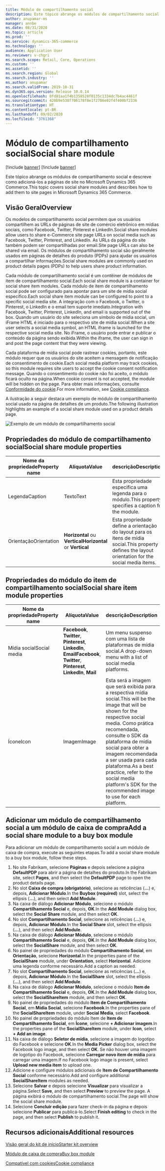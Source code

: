 ```yaml
---
title: Módulo de compartilhamento social
description: Este tópico abrange os módulos de compartilhamento social e descreve como adicioná-los a páginas de site no Microsoft Dynamics 365 Commerce.
author: anupamar-ms
manager: annbe
ms.date: 08/31/2020
ms.topic: article
ms.prod: ''
ms.service: dynamics-365-commerce
ms.technology: ''
audience: Application User
ms.reviewer: v-chgri
ms.search.scope: Retail, Core, Operations
ms.custom: ''
ms.assetid: ''
ms.search.region: Global
ms.search.industry: ''
ms.author: anupamar
ms.search.validFrom: 2019-10-31
ms.dyn365.ops.version: Release 10.0.14
ms.openlocfilehash: 0fd81aa1f4b1358528f0135c1334dc7b4ac4461f
ms.sourcegitcommit: 420b9e538f706178f8e1f2786e02f4f400bf2336
ms.translationtype: HT
ms.contentlocale: pt-BR
ms.lasthandoff: 09/02/2020
ms.locfileid: "3761368"
---
```

# <a name="social-share-module"></a><span data-ttu-id="1a5f4-103">Módulo de compartilhamento social</span><span class="sxs-lookup"><span data-stu-id="1a5f4-103">Social share module</span></span>

[!include [banner](includes/banner.md)]
[!include [banner](includes/preview-banner.md)]

<span data-ttu-id="1a5f4-104">Este tópico abrange os módulos de compartilhamento social e descreve como adicioná-los a páginas de site no Microsoft Dynamics 365 Commerce.</span><span class="sxs-lookup"><span data-stu-id="1a5f4-104">This topic covers social share modules and describes how to add them to site pages in Microsoft Dynamics 365 Commerce.</span></span>

## <a name="overview"></a><span data-ttu-id="1a5f4-105">Visão Geral</span><span class="sxs-lookup"><span data-stu-id="1a5f4-105">Overview</span></span>

<span data-ttu-id="1a5f4-106">Os modelos de compartilhamento social permitem que os usuários compartilhem as URLs de páginas de site de comércio eletrônico em mídias sociais, como Facebook, Twitter, Pinterest e LinkedIn.</span><span class="sxs-lookup"><span data-stu-id="1a5f4-106">Social share modules allow users to share e-Commerce site page URLs on social media such as Facebook, Twitter, Pinterest, and LinkedIn.</span></span> <span data-ttu-id="1a5f4-107">As URLs da página do site também podem ser compartilhadas por email.</span><span class="sxs-lookup"><span data-stu-id="1a5f4-107">Site page URLs can also be shared via email.</span></span> <span data-ttu-id="1a5f4-108">Os módulos de compartilhamento social são geralmente usados em páginas de detalhes do produto (PDPs) para ajudar os usuários a compartilhar informações.</span><span class="sxs-lookup"><span data-stu-id="1a5f4-108">Social share modules are commonly used on product details pages (PDPs) to help users share product information.</span></span>

<span data-ttu-id="1a5f4-109">Cada módulo de compartilhamento social é um contêiner de módulos de item de compartilhamento social.</span><span class="sxs-lookup"><span data-stu-id="1a5f4-109">Each social share module is a container for social share item modules.</span></span> <span data-ttu-id="1a5f4-110">Cada módulo de item de compartilhamento social pode ser configurado para apontar para um site de mídia social específico.</span><span class="sxs-lookup"><span data-stu-id="1a5f4-110">Each social share item module can be configured to point to a specific social media site.</span></span> <span data-ttu-id="1a5f4-111">A integração com o Facebook, o Twitter, o Pinterest, o LinkedIn e o email tem suporte imediato.</span><span class="sxs-lookup"><span data-stu-id="1a5f4-111">Integration with Facebook, Twitter, Pinterest, LinkedIn, and email is supported out of the box.</span></span> <span data-ttu-id="1a5f4-112">Quando um usuário do site seleciona um símbolo de mídia social, um iFrame HTML é iniciado para o respectivo site de mídia social.</span><span class="sxs-lookup"><span data-stu-id="1a5f4-112">When a site user selects a social media symbol, an HTML iframe is launched for the respective social media site.</span></span> <span data-ttu-id="1a5f4-113">No iFrame, o usuário pode entrar e publicar o conteúdo da página sendo exibida.</span><span class="sxs-lookup"><span data-stu-id="1a5f4-113">Within the iframe, the user can sign in and post the page content that they were viewing.</span></span>

<span data-ttu-id="1a5f4-114">Cada plataforma de mídia social pode rastrear cookies, portanto, este módulo requer que os usuários do site aceitem a mensagem de notificação de consentimento de cookie.</span><span class="sxs-lookup"><span data-stu-id="1a5f4-114">Each social media platform may track cookies, so this module requires site users to accept the cookie consent notification message.</span></span> <span data-ttu-id="1a5f4-115">Quando o consentimento do cookie não foi aceito, o módulo ficará oculto na página.</span><span class="sxs-lookup"><span data-stu-id="1a5f4-115">When cookie consent is not accepted, the module will be hidden on the page.</span></span> <span data-ttu-id="1a5f4-116">Para obter mais informações, consulte [Conformidade do cookie](cookie-compliance.md).</span><span class="sxs-lookup"><span data-stu-id="1a5f4-116">For more information, see [Cookie compliance](cookie-compliance.md).</span></span>

<span data-ttu-id="1a5f4-117">A ilustração a seguir destaca um exemplo de módulo de compartilhamento social usado na página de detalhes de um produto.</span><span class="sxs-lookup"><span data-stu-id="1a5f4-117">The following illustration highlights an example of a social share module used on a product details page.</span></span>

![Exemplo de um módulo de compartilhamento social](./media/ecommerce-socialshare.png)

## <a name="social-share-module-properties"></a><span data-ttu-id="1a5f4-119">Propriedades do módulo de compartilhamento social</span><span class="sxs-lookup"><span data-stu-id="1a5f4-119">Social share module properties</span></span>

| <span data-ttu-id="1a5f4-120">Nome da propriedade</span><span class="sxs-lookup"><span data-stu-id="1a5f4-120">Property name</span></span>             | <span data-ttu-id="1a5f4-121">Alíquota</span><span class="sxs-lookup"><span data-stu-id="1a5f4-121">Value</span></span>                 | <span data-ttu-id="1a5f4-122">descrição</span><span class="sxs-lookup"><span data-stu-id="1a5f4-122">Description</span></span> |
|---------------------------|-----------------------|-------------|
| <span data-ttu-id="1a5f4-123">Legenda</span><span class="sxs-lookup"><span data-stu-id="1a5f4-123">Caption</span></span>                  | <span data-ttu-id="1a5f4-124">Texto</span><span class="sxs-lookup"><span data-stu-id="1a5f4-124">Text</span></span> | <span data-ttu-id="1a5f4-125">Esta propriedade especifica uma legenda para o módulo.</span><span class="sxs-lookup"><span data-stu-id="1a5f4-125">This property specifies a caption for the module.</span></span> |
| <span data-ttu-id="1a5f4-126">Orientação</span><span class="sxs-lookup"><span data-stu-id="1a5f4-126">Orientation</span></span> | <span data-ttu-id="1a5f4-127">**Horizontal** ou **Vertical**</span><span class="sxs-lookup"><span data-stu-id="1a5f4-127">**Horizontal** or **Vertical**</span></span>  | <span data-ttu-id="1a5f4-128">Esta propriedade define a orientação do layout para os itens de mídia social.</span><span class="sxs-lookup"><span data-stu-id="1a5f4-128">This property defines the layout orientation for the social media items.</span></span> |

## <a name="social-share-item-module-properties"></a><span data-ttu-id="1a5f4-129">Propriedades do módulo do item de compartilhamento social</span><span class="sxs-lookup"><span data-stu-id="1a5f4-129">Social share item module properties</span></span>
| <span data-ttu-id="1a5f4-130">Nome da propriedade</span><span class="sxs-lookup"><span data-stu-id="1a5f4-130">Property name</span></span>             | <span data-ttu-id="1a5f4-131">Alíquota</span><span class="sxs-lookup"><span data-stu-id="1a5f4-131">Value</span></span>                 | <span data-ttu-id="1a5f4-132">descrição</span><span class="sxs-lookup"><span data-stu-id="1a5f4-132">Description</span></span> |
|---------------------------|-----------------------|-------------|
| <span data-ttu-id="1a5f4-133">Mídia social</span><span class="sxs-lookup"><span data-stu-id="1a5f4-133">Social media</span></span>              | <span data-ttu-id="1a5f4-134">**Facebook**, **Twitter**, **Pinterest**, **LinkedIn**, **Email**</span><span class="sxs-lookup"><span data-stu-id="1a5f4-134">**Facebook**, **Twitter**, **Pinterest**, **LinkedIn**, **Mail**</span></span> | <span data-ttu-id="1a5f4-135">Um menu suspenso com uma lista de plataformas de mídia social.</span><span class="sxs-lookup"><span data-stu-id="1a5f4-135">A drop-down menu with a list of social media platforms.</span></span> |
| <span data-ttu-id="1a5f4-136">Ícone</span><span class="sxs-lookup"><span data-stu-id="1a5f4-136">Icon</span></span> |<span data-ttu-id="1a5f4-137">Imagem</span><span class="sxs-lookup"><span data-stu-id="1a5f4-137">Image</span></span>    | <span data-ttu-id="1a5f4-138">Esta será a imagem que será exibida para a respectiva mídia social.</span><span class="sxs-lookup"><span data-stu-id="1a5f4-138">This will be the image that will be shown for the respective social media.</span></span> <span data-ttu-id="1a5f4-139">Como prática recomendada, consulte o SDK da plataforma de mídia social para obter a imagem recomendada a ser usada para cada plataforma.</span><span class="sxs-lookup"><span data-stu-id="1a5f4-139">As a best practice, refer to the social media platform's SDK for the recommended image to use for each platform.</span></span> |

## <a name="add-a-social-share-module-to-a-buy-box-module"></a><span data-ttu-id="1a5f4-140">Adicionar um módulo de compartilhamento social a um módulo de caixa de compra</span><span class="sxs-lookup"><span data-stu-id="1a5f4-140">Add a social share module to a buy box module</span></span>

<span data-ttu-id="1a5f4-141">Para adicionar um módulo de compartilhamento social a um módulo de caixa de compra, execute as seguintes etapas.</span><span class="sxs-lookup"><span data-stu-id="1a5f4-141">To add a social share module to a buy box module, follow these steps.</span></span>

1. <span data-ttu-id="1a5f4-142">No site Fabrikam, selecione **Páginas** e depois selecione a página **DefaultPDP** para abrir a página de detalhes do produto.</span><span class="sxs-lookup"><span data-stu-id="1a5f4-142">In the Fabrikam site, select **Pages**, and then select the **DefaultPDP** page to open the product details page.</span></span> 
1. <span data-ttu-id="1a5f4-143">No slot **Caixa de compra (obrigatório)**, selecione as reticências (**...**) e, depois, **Adicionar Módulo**.</span><span class="sxs-lookup"><span data-stu-id="1a5f4-143">In the **Buybox (required)** slot, select the ellipsis (**...**), and then select **Add Module**.</span></span>
1. <span data-ttu-id="1a5f4-144">Na caixa de diálogo **Adicionar Módulo**, selecione o módulo **Compartilhamento Social** e, depois, **OK**.</span><span class="sxs-lookup"><span data-stu-id="1a5f4-144">In the **Add Module** dialog box, select the **Social Share** module, and then select **OK**.</span></span>
1. <span data-ttu-id="1a5f4-145">No slot **Compartilhamento Social**, selecione as reticências (**...**) e, depois, **Adicionar Módulo**.</span><span class="sxs-lookup"><span data-stu-id="1a5f4-145">In the **Social Share** slot, select the ellipsis (**...**), and then select **Add Module**.</span></span>
1. <span data-ttu-id="1a5f4-146">Na caixa de diálogo **Adicionar Módulo**, selecione o módulo **Compartilhamento Social** e, depois, **OK**.</span><span class="sxs-lookup"><span data-stu-id="1a5f4-146">In the **Add Module** dialog box, select the **SocialShare** module, and then select **OK**.</span></span>
1. <span data-ttu-id="1a5f4-147">No painel de propriedades do módulo **Compartilhamento Social**, em **Orientação**, selecione **Horizontal**.</span><span class="sxs-lookup"><span data-stu-id="1a5f4-147">In the properties pane of the **SocialShare** module, under **Orientation**, select **Horizontal**.</span></span> <span data-ttu-id="1a5f4-148">Adicione uma legenda conforme necessário.</span><span class="sxs-lookup"><span data-stu-id="1a5f4-148">Add a caption as needed.</span></span>
1. <span data-ttu-id="1a5f4-149">No slot **Compartilhamento Social**, selecione as reticências (**...**) e, depois, **Adicionar Módulo**.</span><span class="sxs-lookup"><span data-stu-id="1a5f4-149">In the **SocialShare** slot, select the ellipsis (**...**), and then select **Add Module**.</span></span>
1. <span data-ttu-id="1a5f4-150">Na caixa de diálogo **Adicionar Módulo**, selecione o módulo **Item de Compartilhamento Social** e, depois, **OK**.</span><span class="sxs-lookup"><span data-stu-id="1a5f4-150">In the **Add Module** dialog box, select the **SocialShareItem** module, and then select **OK**.</span></span>
1. <span data-ttu-id="1a5f4-151">No painel de propriedades do módulo **Item de Compartilhamento Social**, em **Mídia Social**, selecione **Facebook**.</span><span class="sxs-lookup"><span data-stu-id="1a5f4-151">In the properties pane of the **SocialShareItem** module, under **Social Media**, select **Facebook**.</span></span>
1. <span data-ttu-id="1a5f4-152">No painel de propriedades do módulo Item de **Item de Compartilhamento Social**, em **Ícone**, selecione **+ Adicionar imagem**.</span><span class="sxs-lookup"><span data-stu-id="1a5f4-152">In the properties pane of the **SocialShareItem** module, under **Icon**, select **+ Add an image**.</span></span>
1. <span data-ttu-id="1a5f4-153">Na caixa de diálogo **Seletor de mídia**, selecione a imagem do logotipo do Facebook e selecione **OK**.</span><span class="sxs-lookup"><span data-stu-id="1a5f4-153">In the **Media Picker** dialog box, select the Facebook logo image, and then select **OK**.</span></span> <span data-ttu-id="1a5f4-154">Se não houver uma imagem de logotipo do Facebook, selecione **Carregar novo item de mídia** para carregar uma imagem.</span><span class="sxs-lookup"><span data-stu-id="1a5f4-154">If no Facebook logo image is present, select **Upload new media item** to upload one.</span></span>
1. <span data-ttu-id="1a5f4-155">Adicione e configure módulos adicionais de **Item de Compartilhamento Social** conforme necessário.</span><span class="sxs-lookup"><span data-stu-id="1a5f4-155">Add and configure additional **SocialShareItem** modules as needed.</span></span>
1. <span data-ttu-id="1a5f4-156">Selecione **Salvar** e depois selecione **Visualizar** para visualizar a página.</span><span class="sxs-lookup"><span data-stu-id="1a5f4-156">Select **Save**, and then select **Preview** to preview the page.</span></span> <span data-ttu-id="1a5f4-157">A página exibirá o módulo de compartilhamento social.</span><span class="sxs-lookup"><span data-stu-id="1a5f4-157">The page will show the social share module.</span></span>
1. <span data-ttu-id="1a5f4-158">Selecione **Concluir edição** para fazer check-in da página e depois selecione **Publicar** para publicá-lo.</span><span class="sxs-lookup"><span data-stu-id="1a5f4-158">Select **Finish editing** to check in the page, and then select **Publish** to publish it.</span></span>

## <a name="additional-resources"></a><span data-ttu-id="1a5f4-159">Recursos adicionais</span><span class="sxs-lookup"><span data-stu-id="1a5f4-159">Additional resources</span></span>

[<span data-ttu-id="1a5f4-160">Visão geral do kit de início</span><span class="sxs-lookup"><span data-stu-id="1a5f4-160">Starter kit overview</span></span>](starter-kit-overview.md)

[<span data-ttu-id="1a5f4-161">Módulo de caixa de compra</span><span class="sxs-lookup"><span data-stu-id="1a5f4-161">Buy box module</span></span>](add-buy-box.md)

[<span data-ttu-id="1a5f4-162">Compatível com cookies</span><span class="sxs-lookup"><span data-stu-id="1a5f4-162">Cookie compliance</span></span>](cookie-compliance.md)
